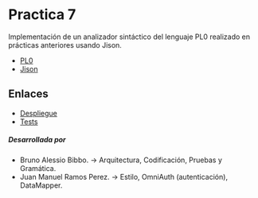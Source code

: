 Practica 7
=========

Implementación de un analizador sintáctico del lenguaje PL0 realizado en prácticas anteriores usando Jison.
  - [PL0][1]
  - [Jison][2]

Enlaces
--------------

  - [Despliegue][3] 
  - [Tests][4]

##### Desarrollada por

* Bruno Alessio Bibbo. -> Arquitectura, Codificación, Pruebas y Gramática.
* Juan Manuel Ramos Perez. -> Estilo, OmniAuth (autenticación), DataMapper.

[1]:http://en.wikipedia.org/wiki/Recursive_descent_parser#Example_parser
[2]:http://zaach.github.io/jison/
[3]:http://prct7-pl0-jison.herokuapp.com/
[4]:http://prct7-pl0-jison.herokuapp.com/tests